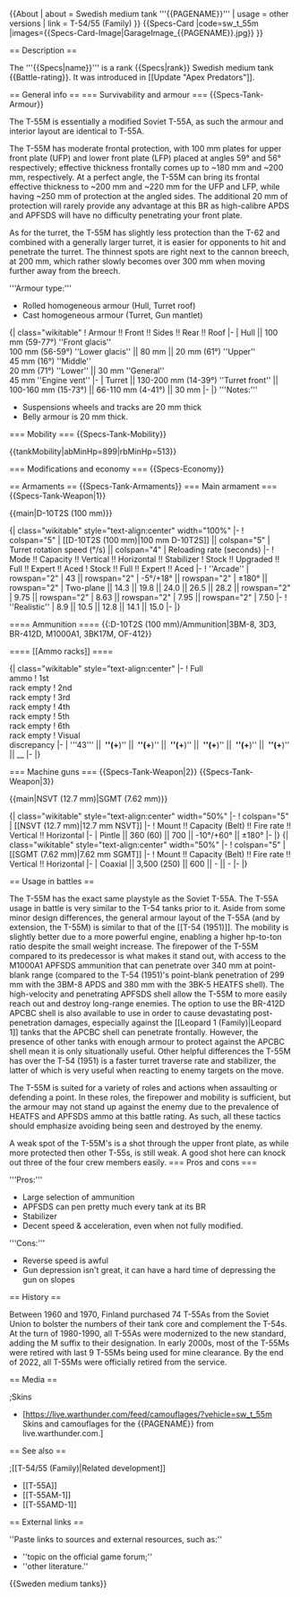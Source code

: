 {{About
| about = Swedish medium tank '''{{PAGENAME}}'''
| usage = other versions
| link = T-54/55 (Family)
}}
{{Specs-Card
|code=sw_t_55m
|images={{Specs-Card-Image|GarageImage_{{PAGENAME}}.jpg}}
}}

== Description ==
<!-- ''In the description, the first part should be about the history of the creation and combat usage of the vehicle, as well as its key features. In the second part, tell the reader about the ground vehicle in the game. Insert a screenshot of the vehicle, so that if the novice player does not remember the vehicle by name, he will immediately understand what kind of vehicle the article is talking about.'' -->
The '''{{Specs|name}}''' is a rank {{Specs|rank}} Swedish medium tank {{Battle-rating}}. It was introduced in [[Update "Apex Predators"]].

== General info ==
=== Survivability and armour ===
{{Specs-Tank-Armour}}
<!-- ''Describe armour protection. Note the most well protected and key weak areas. Appreciate the layout of modules as well as the number and location of crew members. Is the level of armour protection sufficient, is the placement of modules helpful for survival in combat? If necessary use a visual template to indicate the most secure and weak zones of the armour.''-->
The T-55M is essentially a modified Soviet T-55A, as such the armour and interior layout are identical to T-55A.

The T-55M has moderate frontal protection, with 100 mm plates for upper front plate (UFP) and lower front plate (LFP) placed at angles 59° and 56° respectively; effective thickness frontally comes up to ~180 mm and ~200 mm, respectively. At a perfect angle, the T-55M can bring its frontal effective thickness to ~200 mm and ~220 mm for the UFP and LFP, while having ~250 mm of protection at the angled sides. The additional 20 mm of protection will rarely provide any advantage at this BR as high-calibre APDS and APFSDS will have no difficulty penetrating your front plate.

As for the turret, the T-55M has slightly less protection than the T-62 and combined with a generally larger turret, it is easier for opponents to hit and penetrate the turret. The thinnest spots are right next to the cannon breech, at 200 mm, which rather slowly becomes over 300 mm when moving further away from the breech.

'''Armour type:'''

* Rolled homogeneous armour (Hull, Turret roof)
* Cast homogeneous armour (Turret, Gun mantlet)

{| class="wikitable"
! Armour !! Front !! Sides !! Rear !! Roof
|-
| Hull || 100 mm (59-77°) ''Front glacis'' <br> 100 mm (56-59°) ''Lower glacis'' || 80 mm || 20 mm (61°) ''Upper'' <br> 45 mm (16°) ''Middle'' <br> 20 mm (71°) ''Lower'' || 30 mm ''General'' <br> 45 mm ''Engine vent''
|-
| Turret || 130-200 mm (14-39°) ''Turret front'' || 100-160 mm (15-73°) || 66-110 mm (4-41°) || 30 mm
|-
|}
'''Notes:'''

* Suspensions wheels and tracks are 20 mm thick
* Belly armour is 20 mm thick.

=== Mobility ===
{{Specs-Tank-Mobility}}
<!-- ''Write about the mobility of the ground vehicle. Estimate the specific power and manoeuvrability, as well as the maximum speed forwards and backwards.'' -->

{{tankMobility|abMinHp=899|rbMinHp=513}}

=== Modifications and economy ===
{{Specs-Economy}}

== Armaments ==
{{Specs-Tank-Armaments}}
=== Main armament ===
{{Specs-Tank-Weapon|1}}
<!-- ''Give the reader information about the characteristics of the main gun. Assess its effectiveness in a battle based on the reloading speed, ballistics and the power of shells. Do not forget about the flexibility of the fire, that is how quickly the cannon can be aimed at the target, open fire on it and aim at another enemy. Add a link to the main article on the gun: <code><nowiki>{{main|Name of the weapon}}</nowiki></code>. Describe in general terms the ammunition available for the main gun. Give advice on how to use them and how to fill the ammunition storage.'' -->
{{main|D-10T2S (100 mm)}}

{| class="wikitable" style="text-align:center" width="100%"
|-
! colspan="5" | [[D-10T2S (100 mm)|100 mm D-10T2S]] || colspan="5" | Turret rotation speed (°/s) || colspan="4" | Reloading rate (seconds)
|-
! Mode !! Capacity !! Vertical !! Horizontal !! Stabilizer
! Stock !! Upgraded !! Full !! Expert !! Aced
! Stock !! Full !! Expert !! Aced
|-
! ''Arcade''
| rowspan="2" | 43 || rowspan="2" | -5°/+18° || rowspan="2" | ±180° || rowspan="2" | Two-plane || 14.3 || 19.8 || 24.0 || 26.5 || 28.2 || rowspan="2" | 9.75 || rowspan="2" | 8.63 || rowspan="2" | 7.95 || rowspan="2" | 7.50
|-
! ''Realistic''
| 8.9 || 10.5 || 12.8 || 14.1 || 15.0
|-
|}

==== Ammunition ====
{{:D-10T2S (100 mm)/Ammunition|3BM-8, 3D3, BR-412D, M1000A1, 3BK17M, OF-412}}

==== [[Ammo racks]] ====
<!-- [[File:Ammoracks_{{PAGENAME}}.png|right|thumb|x250px|[[Ammo racks]] of the {{PAGENAME}}]] -->
<!-- '''Last updated:''' -->
{| class="wikitable" style="text-align:center"
|-
! Full<br>ammo
! 1st<br>rack empty
! 2nd<br>rack empty
! 3rd<br>rack empty
! 4th<br>rack empty
! 5th<br>rack empty
! 6th<br>rack empty
! Visual<br>discrepancy
|-
| '''43''' || __&nbsp;''(+__)'' || __&nbsp;''(+__)'' || __&nbsp;''(+__)'' || __&nbsp;''(+__)'' || __&nbsp;''(+__)'' || __&nbsp;''(+__)'' || __
|-
|}

=== Machine guns ===
{{Specs-Tank-Weapon|2}}
{{Specs-Tank-Weapon|3}}
<!-- ''Offensive and anti-aircraft machine guns not only allow you to fight some aircraft but also are effective against lightly armoured vehicles. Evaluate machine guns and give recommendations on its use.'' -->
{{main|NSVT (12.7 mm)|SGMT (7.62 mm)}}

{| class="wikitable" style="text-align:center" width="50%"
|-
! colspan="5" | [[NSVT (12.7 mm)|12.7 mm NSVT]]
|-
! Mount !! Capacity (Belt) !! Fire rate !! Vertical !! Horizontal
|-
| Pintle || 360 (60) || 700 || -10°/+60° || ±180°
|-
|}
{| class="wikitable" style="text-align:center" width="50%"
|-
! colspan="5" | [[SGMT (7.62 mm)|7.62 mm SGMT]]
|-
! Mount !! Capacity (Belt) !! Fire rate !! Vertical !! Horizontal
|-
| Coaxial || 3,500 (250) || 600 || - || -
|-
|}

== Usage in battles ==
<!-- ''Describe the tactics of playing in the vehicle, the features of using vehicles in the team and advice on tactics. Refrain from creating a "guide" - do not impose a single point of view but instead give the reader food for thought. Describe the most dangerous enemies and give recommendations on fighting them. If necessary, note the specifics of the game in different modes (AB, RB, SB).'' -->
The T-55M has the exact same playstyle as the Soviet T-55A. The T-55A usage in battle is very similar to the T-54 tanks prior to it. Aside from some minor design differences, the general armour layout of the T-55A (and by extension, the T-55M) is similar to that of the [[T-54 (1951)]]. The mobility is slightly better due to a more powerful engine, enabling a higher hp-to-ton ratio despite the small weight increase. The firepower of the T-55M compared to its predecessor is what makes it stand out, with access to the M1000A1 APFSDS ammunition that can penetrate over 340 mm at point-blank range (compared to the T-54 (1951)'s point-blank penetration of 299 mm with the 3BM-8 APDS and 380 mm with the 3BK-5 HEATFS shell). The high-velocity and penetrating APFSDS shell allow the T-55M to more easily reach out and destroy long-range enemies. The option to use the BR-412D APCBC shell is also available to use in order to cause devastating post-penetration damages, especially against the [[Leopard 1 (Family)|Leopard 1]] tanks that the APCBC shell can penetrate frontally. However, the presence of other tanks with enough armour to protect against the APCBC shell mean it is only situationally useful. Other helpful differences the T-55M has over the T-54 (1951) is a faster turret traverse rate and stabilizer, the latter of which is very useful when reacting to enemy targets on the move.

The T-55M is suited for a variety of roles and actions when assaulting or defending a point. In these roles, the firepower and mobility is sufficient, but the armour may not stand up against the enemy due to the prevalence of HEATFS and APFSDS ammo at this battle rating. As such, all these tactics should emphasize avoiding being seen and destroyed by the enemy.

A weak spot of the T-55M's is a shot through the upper front plate, as while more protected then other T-55s, is still weak. A good shot here can knock out three of the four crew members easily.
=== Pros and cons ===
<!-- ''Summarise and briefly evaluate the vehicle in terms of its characteristics and combat effectiveness. Mark its pros and cons in a bulleted list. Try not to use more than 6 points for each of the characteristics. Avoid using categorical definitions such as "bad", "good" and the like - use substitutions with softer forms such as "inadequate" and "effective".'' -->

'''Pros:'''

* Large selection of ammunition
* APFSDS can pen pretty much every tank at its BR
* Stabilizer
* Decent speed & acceleration, even when not fully modified.

'''Cons:'''

*  Reverse speed is awful
*  Gun depression isn't great, it can have a hard time of depressing the gun on slopes

== History ==
<!-- ''Describe the history of the creation and combat usage of the vehicle in more detail than in the introduction. If the historical reference turns out to be too long, take it to a separate article, taking a link to the article about the vehicle and adding a block "/History" (example: <nowiki>https://wiki.warthunder.com/(Vehicle-name)/History</nowiki>) and add a link to it here using the <code>main</code> template. Be sure to reference text and sources by using <code><nowiki><ref></ref></nowiki></code>, as well as adding them at the end of the article with <code><nowiki><references /></nowiki></code>. This section may also include the vehicle's dev blog entry (if applicable) and the in-game encyclopedia description (under <code><nowiki>=== In-game description ===</nowiki></code>, also if applicable).'' -->
Between 1960 and 1970, Finland purchased 74 T-55As from the Soviet Union to bolster the numbers of their tank core and complement the T-54s. At the turn of 1980-1990, all T-55As were modernized to the new standard, adding the M suffix to their designation. In early 2000s, most of the T-55Ms were retired with last 9 T-55Ms being used for mine clearance. By the end of 2022, all T-55Ms were officially retired from the service.

== Media ==
<!-- ''Excellent additions to the article would be video guides, screenshots from the game, and photos.'' -->

;Skins

* [https://live.warthunder.com/feed/camouflages/?vehicle=sw_t_55m Skins and camouflages for the {{PAGENAME}} from live.warthunder.com.]

== See also ==
<!-- ''Links to the articles on the War Thunder Wiki that you think will be useful for the reader, for example:''
* ''reference to the series of the vehicles;''
* ''links to approximate analogues of other nations and research trees.'' -->

;[[T-54/55 (Family)|Related development]]

* [[T-55A]]
* [[T-55AM-1]]
* [[T-55AMD-1]]

== External links ==
<!-- ''Paste links to sources and external resources, such as:''
* ''topic on the official game forum;''
* ''other literature.'' -->
''Paste links to sources and external resources, such as:''

* ''topic on the official game forum;''
* ''other literature.''

{{Sweden medium tanks}}